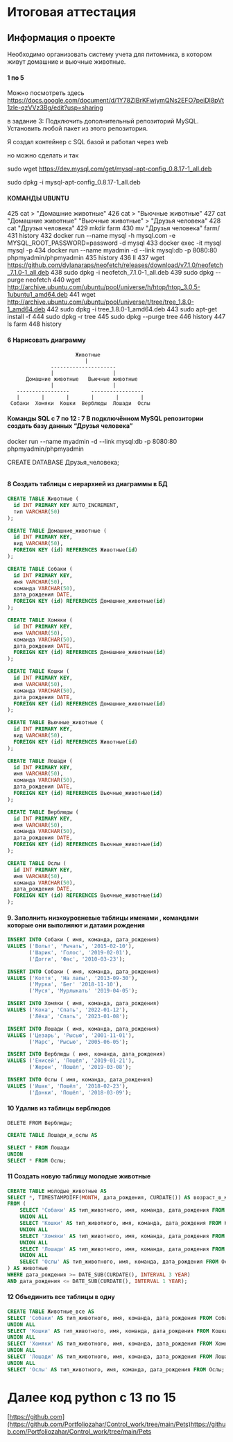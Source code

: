 # Итоговая аттестация
## Информация о проекте
Необходимо организовать систему учета для питомника, в котором живут
домашние и вьючные животные.

#### 1 по 5 
Можно посмотреть здесь https://docs.google.com/document/d/1Y78ZIBrKFwjymQNs2EFO7peiDl8pVt1zle-qzVVz3Bg/edit?usp=sharing

в задание 3: Подключить дополнительный репозиторий MySQL. Установить любой пакет из этого репозитория.


Я создал контейнер с SQL базой и работал через web

но можно сделать и так

sudo wget https://dev.mysql.com/get/mysql-apt-config_0.8.17-1_all.deb

sudo dpkg -i mysql-apt-config_0.8.17-1_all.deb


#### КОМАНДЫ UBUNTU 
 425  cat > "Домашние животные"
  426  cat > "Вьючные животные"
  427  cat "Домашние животные" "Вьючные животные" > "Друзья человека"
  428  cat "Друзья человека"
  429  mkdir farm
  430  mv "Друзья человека" farm/
  431  history
  432  docker run --name mysql -h mysql.com -e MYSQL_ROOT_PASSWORD=password -d mysql
  433  docker exec -it mysql mysql -p
  434  docker run --name myadmin -d --link mysql:db -p 8080:80 phpmyadmin/phpmyadmin
  435  history
  436  ll
  437  wget https://github.com/dylanaraps/neofetch/releases/download/v7.1.0/neofetch_7.1.0-1_all.deb
  438  sudo dpkg -i neofetch_7.1.0-1_all.deb
  439  sudo dpkg --purge neofetch
  440  wget http://archive.ubuntu.com/ubuntu/pool/universe/h/htop/htop_3.0.5-1ubuntu1_amd64.deb
  441  wget http://archive.ubuntu.com/ubuntu/pool/universe/t/tree/tree_1.8.0-1_amd64.deb
  442  sudo dpkg -i tree_1.8.0-1_amd64.deb
  443  sudo apt-get install -f
  444  sudo dpkg -r tree
  445  sudo dpkg --purge tree
  446  history
  447  ls farm
  448  history


#### 6 Нарисовать диаграмму
```
                      Животные
                         |
              ---------------------
              |                   |
      Домашние животные   Вьючные животные
              |                   |
   -----------------       -----------------
   |       |       |       |       |       |
 Собаки  Хомяки  Кошки  Верблюды  Лошади  Ослы
```
#### Команды SQL с 7 по 12 :  7 В подключённом MySQL репозитории создать базу данных “Друзья человека”

docker run --name myadmin -d --link mysql:db -p 8080:80 phpmyadmin/phpmyadmin

CREATE DATABASE Друзья_человека;
```
```
#### 8 Создать таблицы с иерархией из диаграммы в БД


```sql
CREATE TABLE Животные (
  id INT PRIMARY KEY AUTO_INCREMENT,
  тип VARCHAR(50)
);
```


```sql
CREATE TABLE Домашние_животные (
  id INT PRIMARY KEY,
  вид VARCHAR(50),
  FOREIGN KEY (id) REFERENCES Животные(id)
);
```


```sql
CREATE TABLE Собаки (
  id INT PRIMARY KEY,
  имя VARCHAR(50),
  команда VARCHAR(50),
  дата_рождения DATE,
  FOREIGN KEY (id) REFERENCES Домашние_животные(id)
);
```



```sql
CREATE TABLE Хомяки (
  id INT PRIMARY KEY,
  имя VARCHAR(50),
  команда VARCHAR(50),
  дата_рождения DATE,
  FOREIGN KEY (id) REFERENCES Домашние_животные(id)
);
```


```sql
CREATE TABLE Кошки (
  id INT PRIMARY KEY,
  имя VARCHAR(50),
  команда VARCHAR(50),
  дата_рождения DATE,
  FOREIGN KEY (id) REFERENCES Домашние_животные(id)
);
```


```sql
CREATE TABLE Вьючные_животные (
  id INT PRIMARY KEY,
  вид VARCHAR(50),
  FOREIGN KEY (id) REFERENCES Животные(id)
);
```


```sql
CREATE TABLE Лошади (
  id INT PRIMARY KEY,
  имя VARCHAR(50),
  команда VARCHAR(50),
  дата_рождения DATE,
  FOREIGN KEY (id) REFERENCES Вьючные_животные(id)
);
```


```sql
CREATE TABLE Верблюды (
  id INT PRIMARY KEY,
  имя VARCHAR(50),
  команда VARCHAR(50),
  дата_рождения DATE,
  FOREIGN KEY (id) REFERENCES Вьючные_животные(id)
);
```


```sql
CREATE TABLE Ослы (
  id INT PRIMARY KEY,
  имя VARCHAR(50),
  команда VARCHAR(50),
  дата_рождения DATE,
  FOREIGN KEY (id) REFERENCES Вьючные_животные(id)
);
```
#### 9. Заполнить низкоуровневые таблицы именами , командами которые они выполняют и датами рождения
```sql
INSERT INTO Собаки ( имя, команда, дата_рождения)
VALUES ('Вольт', 'Рычать', '2015-02-10'),
       ('Шарик', 'Голос', '2019-02-01'),
       ('Догги', 'Фас', '2010-03-23');
```
```sql
INSERT INTO Собаки ( имя, команда, дата_рождения)
VALUES ('Коття', 'На лапы', '2013-09-30'),
       ('Мурка', 'Бег' '2018-11-10'),
       ('Муся', 'Мурлыкать' '2019-04-05');
```
```sql
INSERT INTO Хомяки ( имя, команда, дата_рождения)
VALUES ('Коха', 'Спать', '2022-01-12'),
       ('Лёха', 'Спать', '2023-01-08');
```
```sql
INSERT INTO Лошади ( имя, команда, дата_рождения)
VALUES ('Цезарь', 'Рысью', '2001-11-01'),
       ('Марс', 'Рысью', '2005-06-05');
```

```sql
INSERT INTO Верблюды ( имя, команда, дата_рождения)
VALUES ('Енисей', 'Пошёл', '2019-01-21'),
       ('Жерон', 'Пошёл', '2019-03-08');
```
```sql
INSERT INTO Ослы ( имя, команда, дата_рождения)
VALUES ('Ишак', 'Пошёл', '2018-02-23'),
       ('Донки', 'Пошёл', '2018-03-09');
```
#### 10 Удалив из таблицы верблюдов
```
DELETE FROM Верблюды;
```

```sql
CREATE TABLE Лошади_и_ослы AS

SELECT * FROM Лошади
UNION
SELECT * FROM Ослы;
```
#### 11 Создать новую таблицу молодые животные
```sql
CREATE TABLE молодые_животные AS
SELECT *, TIMESTAMPDIFF(MONTH, дата_рождения, CURDATE()) AS возраст_в_месяцах
FROM (
    SELECT 'Собаки' AS тип_животного, имя, команда, дата_рождения FROM Собаки
    UNION ALL
    SELECT 'Кошки' AS тип_животного, имя, команда, дата_рождения FROM Кошки
    UNION ALL
    SELECT 'Хомяки' AS тип_животного, имя, команда, дата_рождения FROM Хомяки
    UNION ALL
    SELECT 'Лошади' AS тип_животного, имя, команда, дата_рождения FROM Лошади
    UNION ALL
    SELECT 'Ослы' AS тип_животного, имя, команда, дата_рождения FROM Ослы
) AS животные
WHERE дата_рождения >= DATE_SUB(CURDATE(), INTERVAL 3 YEAR)
AND дата_рождения <= DATE_SUB(CURDATE(), INTERVAL 1 YEAR);

```
#### 12 Объединить все таблицы в одну
```sql
CREATE TABLE Животные_все AS
SELECT 'Собаки' AS тип_животного, имя, команда, дата_рождения FROM Собаки
UNION ALL
SELECT 'Кошки' AS тип_животного, имя, команда, дата_рождения FROM Кошки
UNION ALL
SELECT 'Хомяки' AS тип_животного, имя, команда, дата_рождения FROM Хомяки
UNION ALL
SELECT 'Лошади' AS тип_животного, имя, команда, дата_рождения FROM Лошади
UNION ALL
SELECT 'Ослы' AS тип_животного, имя, команда, дата_рождения FROM Ослы;

```
# Далее код python c 13 по 15
[https://github.com](https://github.com/Portfoliozahar/Control_work/tree/main/Pets)https://github.com/Portfoliozahar/Control_work/tree/main/Pets
